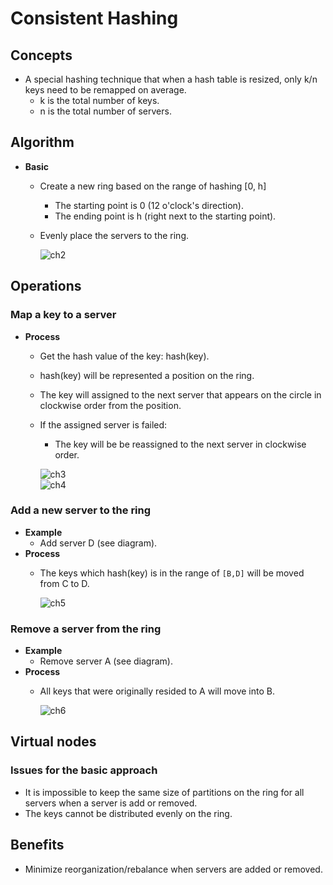 # Consistent Hashing

## Concepts
- A special hashing technique that when a hash table is resized, only k/n keys need to be remapped on average.
   - k is the total number of keys.
   - n is the total number of servers.
   
## Algorithm
- **Basic**
   - Create a new ring based on the range of hashing [0, h]
      - The starting point is 0 (12 o'clock's direction).
      - The ending point is h (right next to the starting point).
   - Evenly place the servers to the ring.
     
     ![ch2](https://user-images.githubusercontent.com/8989447/117731167-ea655c00-b1aa-11eb-9d61-f101e951ab7b.png)

## Operations
### Map a key to a server
- **Process**
   - Get the hash value of the key: hash(key).
   - hash(key) will be represented a position on the ring.
   - The key will assigned to the next server that appears on the circle in clockwise order from the position. 
   - If the assigned server is failed:
      - The key will be be reassigned to the next server in clockwise order.

     ![ch3](https://user-images.githubusercontent.com/8989447/117731784-f1409e80-b1ab-11eb-8d64-ecd141276d57.png)  
     ![ch4](https://user-images.githubusercontent.com/8989447/117732075-70ce6d80-b1ac-11eb-9349-f148aed9872b.png)

### Add a new server to the ring
- **Example**
   - Add server D (see diagram).
- **Process**
   - The keys which hash(key) is in the range of `[B,D]` will be moved from C to D.

     ![ch5](https://user-images.githubusercontent.com/8989447/117736418-c3ac2300-b1b4-11eb-914d-fc7c3b5ddbc6.png)

### Remove a server from the ring
- **Example**
   - Remove server A (see diagram).
- **Process**   
   - All keys that were originally resided to A will move into B.

     ![ch6](https://user-images.githubusercontent.com/8989447/117738189-ac6f3480-b1b8-11eb-95e0-71cd251a31c9.png)

## Virtual nodes
### Issues for the basic approach
- It is impossible to keep the same size of partitions on the ring for all servers when a server is add or removed.
- The keys cannot be distributed evenly on the ring.

## Benefits
- Minimize reorganization/rebalance when servers are added or removed.
